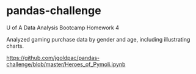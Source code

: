 # pandas-challenge
U of A Data Analysis Bootcamp Homework 4

Analyzed gaming purchase data by gender and age, including illustrating charts.

https://github.com/jgoldpac/pandas-challenge/blob/master/Heroes_of_Pymoli.ipynb
